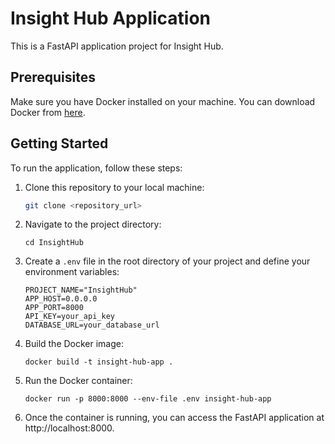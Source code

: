 # Insight Hub Application

This is a FastAPI application project for Insight Hub.

## Prerequisites

Make sure you have Docker installed on your machine. You can download Docker from [here](https://www.docker.com/get-started).

## Getting Started

To run the application, follow these steps:

1. Clone this repository to your local machine:

   ```bash
   git clone <repository_url>
   ```

2. Navigate to the project directory:
    ```
    cd InsightHub
    ```

3. Create a `.env` file in the root directory of your project and define your environment variables:
    ```
    PROJECT_NAME="InsightHub"
    APP_HOST=0.0.0.0
    APP_PORT=8000
    API_KEY=your_api_key
    DATABASE_URL=your_database_url
    ```

4. Build the Docker image:
    ```
    docker build -t insight-hub-app .
    ```

5. Run the Docker container:
    ```
    docker run -p 8000:8000 --env-file .env insight-hub-app
    ```

6. Once the container is running, you can access the FastAPI application at http://localhost:8000.
